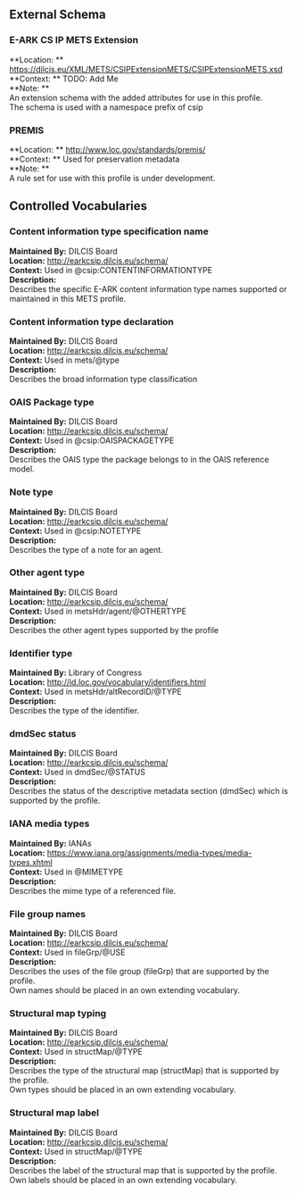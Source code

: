## External Schema

### E-ARK CS IP METS Extension
**Location: ** https://dilcis.eu/XML/METS/CSIPExtensionMETS/CSIPExtensionMETS.xsd<br/>
**Context: ** TODO: Add Me<br/>
**Note: ** <br/>
An extension schema with the added attributes for use in this profile.<br/>
The schema is used with a namespace prefix of csip<br/>


### PREMIS
**Location: ** http://www.loc.gov/standards/premis/<br/>
**Context: ** Used for preservation metadata<br/>
**Note: ** <br/>
A rule set for use with this profile is under development.<br/>

## Controlled Vocabularies

<a name="VocabularyContentInformationTypeSpecification"></a>
### Content information type specification name
**Maintained By:** DILCIS Board<br/>
**Location:** http://earkcsip.dilcis.eu/schema/<br/>
**Context:** Used in @csip:CONTENTINFORMATIONTYPE<br/>
**Description:**  <br/>
Describes the specific E-ARK content information type names supported or maintained in this METS profile.<br/>


<a name="VocabularyType"></a>
### Content information type declaration
**Maintained By:** DILCIS Board<br/>
**Location:** http://earkcsip.dilcis.eu/schema/<br/>
**Context:** Used in mets/@type<br/>
**Description:**  <br/>
Describes the broad information type classification<br/>


<a name="VocabularyOAISPackageType"></a>
### OAIS Package type
**Maintained By:** DILCIS Board<br/>
**Location:** http://earkcsip.dilcis.eu/schema/<br/>
**Context:** Used in @csip:OAISPACKAGETYPE<br/>
**Description:**  <br/>
Describes the OAIS type the package belongs to in the OAIS reference model.<br/>


<a name="VocabularyNoteType"></a>
### Note type
**Maintained By:** DILCIS Board<br/>
**Location:** http://earkcsip.dilcis.eu/schema/<br/>
**Context:** Used in @csip:NOTETYPE<br/>
**Description:**  <br/>
Describes the type of a note for an agent.<br/>


<a name="VocabularyAgentOtherType"></a>
### Other agent type
**Maintained By:** DILCIS Board<br/>
**Location:** http://earkcsip.dilcis.eu/schema/<br/>
**Context:** Used in metsHdr/agent/@OTHERTYPE<br/>
**Description:**  <br/>
Describes the other agent types supported by the profile<br/>


<a name="VocabularyIdentifierType"></a>
### Identifier type
**Maintained By:** Library of Congress<br/>
**Location:** http://id.loc.gov/vocabulary/identifiers.html<br/>
**Context:** Used in metsHdr/altRecordID/@TYPE<br/>
**Description:**  <br/>
Describes the type of the identifier.<br/>


<a name="VocabularyStatus"></a>
### dmdSec status
**Maintained By:** DILCIS Board<br/>
**Location:** http://earkcsip.dilcis.eu/schema/<br/>
**Context:** Used in dmdSec/@STATUS<br/>
**Description:**  <br/>
Describes the status of the descriptive metadata section (dmdSec) which is supported by the profile.<br/>


<a name="VocabularyIANAmediaTypes"></a>
### IANA media types
**Maintained By:** IANAs<br/>
**Location:** https://www.iana.org/assignments/media-types/media-types.xhtml<br/>
**Context:** Used in @MIMETYPE<br/>
**Description:**  <br/>
Describes the mime type of a referenced file.<br/>


<a name="VocabularyFileGrpAndStructMapDivisionLabel"></a>
### File group names
**Maintained By:** DILCIS Board<br/>
**Location:** http://earkcsip.dilcis.eu/schema/<br/>
**Context:** Used in fileGrp/@USE<br/>
**Description:**  <br/>
Describes the uses of the file group (fileGrp) that are supported by the profile.<br/>
Own names should be placed in an own extending vocabulary.<br/>


<a name="VocabularyStructMapType"></a>
### Structural map typing
**Maintained By:** DILCIS Board<br/>
**Location:** http://earkcsip.dilcis.eu/schema/<br/>
**Context:** Used in structMap/@TYPE<br/>
**Description:**  <br/>
Describes the type of the structural map (structMap) that is supported by the profile.<br/>
Own types should be placed in an own extending vocabulary.<br/>


<a name="VocabularyStructMapLabel"></a>
### Structural map label
**Maintained By:** DILCIS Board<br/>
**Location:** http://earkcsip.dilcis.eu/schema/<br/>
**Context:** Used in structMap/@TYPE<br/>
**Description:**  <br/>
Describes the label of the structural map that is supported by the profile.<br/>
Own labels should be placed in an own extending vocabulary.<br/>

